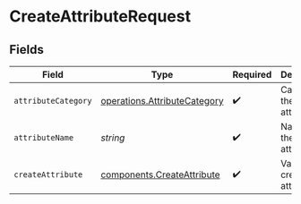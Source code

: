 # CreateAttributeRequest


## Fields

| Field                                                                        | Type                                                                         | Required                                                                     | Description                                                                  |
| ---------------------------------------------------------------------------- | ---------------------------------------------------------------------------- | ---------------------------------------------------------------------------- | ---------------------------------------------------------------------------- |
| `attributeCategory`                                                          | [operations.AttributeCategory](../../models/operations/attributecategory.md) | :heavy_check_mark:                                                           | Category of the attribute                                                    |
| `attributeName`                                                              | *string*                                                                     | :heavy_check_mark:                                                           | Name of the attribute                                                        |
| `createAttribute`                                                            | [components.CreateAttribute](../../models/components/createattribute.md)     | :heavy_check_mark:                                                           | Values to create an attribute                                                |